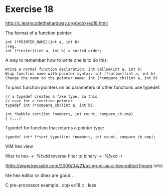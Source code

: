 Exercise 18
==========
<http://c.learncodethehardway.org/book/ex18.html>


The format of a function pointer:

    int (*POINTER_NAME)(int a, int b)
    //eg.
    int (*tester)(int a, int b) = sorted_order;


A way to remember how to write one is to do this:

    Write a normal function declaration: int callme(int a, int b)
    Wrap function name with pointer syntax: int (*callme)(int a, int b)
    Change the name to the pointer name: int (*compare_cb)(int a, int b)

To pass function pointers on as parameters of other functions use typedef.

    // a typedef creates a fake type, in this
    // case for a function pointer
    typedef int (*compare_cb)(int a, int b);

    int *bubble_sort(int *numbers, int count, compare_cb cmp)
    { (...)


Typedef for function that returns a pointer type:

    typedef int* (*sort_type)(int *numbers, int count, compare_cb cmp);

VIM hex view 

filter to hex -> :%!xdd
reverse filter to binary -> :%!xxd -r

[http://www.kevssite.com/2009/04/21/using-vi-as-a-hex-editor/](more info)


hte hex editor or dhex are good..

C pre-processor example:.
    cpp ex18.c | less
